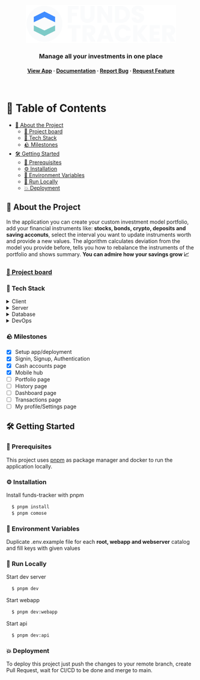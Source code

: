<div align='center'>
    <img src="apps/webapp/src/assets/logo/logo-name-vertical.svg" alt="logo" width="400" height="auto" />

  <h3>
    Manage all your investments in one place
  </h3>

  <h4>
    <a href="https://funds-tracker.com">View App</a>
  <span> · </span>
    <a href="https://github.com/bartlomiej-kochanowicz/funds-tracker">Documentation</a>
  <span> · </span>
    <a href="https://github.com/bartlomiej-kochanowicz/funds-tracker/issues">Report Bug</a>
  <span> · </span>
    <a href="https://github.com/bartlomiej-kochanowicz/funds-tracker/issues">Request Feature</a>
  </h4>
</div>

<br />

# :notebook_with_decorative_cover: Table of Contents

- [💸 About the Project](#-about-the-project)
  - [📄 Project board](#-project-board)
  - [🧨 Tech Stack](#-tech-stack)
  - [🪨 Milestones](#-milestones)
- [🛠 Getting Started](#-getting-started)
  - [🧰 Prerequisites](#-prerequisites)
  - [⚙ Installation](#%EF%B8%8F-installation)
  - [🧷 Environment Variables](#-environment-variables)
  - [🏃 Run Locally](#-run-locally)
  - [💥 Deployment](#-deployment)

## 💸 About the Project

<p>In the application you can create your custom investment model portfolio, add your financial instruments like: <strong>stocks, bonds, crypto, deposits and saving acconuts</strong>, select the interval you want to update instruments worth and provide a new values. The algorithm calculates
deviation from the model you provide before, tells you how to rebalance the instruments of the portfolio and shows summary. <strong>You can admire how your savings grow 📈</strong></p>

### [📄 Project board](https://github.com/users/bartlomiej-kochanowicz/projects/3)

### 🧨 Tech Stack

<details>
  <summary>Client</summary>
  <ul>
    <li><a href="https://www.typescriptlang.org/">Typescript</a></li>
    <li><a href="https://vitejs.dev/">Vitejs</a></li>
    <li><a href="https://reactjs.org/">React.js</a></li>
    <li><a href="https://tailwindcss.com/">Tailwind</a></li>
    <li><a href="https://ui.shadcn.com/">shadcn/ui</a></li>
    <li><a href="https://www.i18next.com/">i18next</a></li>
    <li><a href="https://reactrouter.com/">React Router</a></li>
    <li><a href="https://www.react-laag.com/">React Laag</a></li>
  </ul>
</details>

<details>
  <summary>Server</summary>
  <ul>
    <li><a href="https://www.typescriptlang.org/">Typescript</a></li>
    <li><a href="https://nestjs.com/">Nest.js</a></li>
    <li><a href="https://www.apollographql.com/">Apollo</a></li>
    <li><a href="https://jwt.io/introduction">JWT</a></li>
    <li><a href="https://sendgrid.com/">Sendgrid</a></li>
    <li><a href="https://graphql.org/">GraphQL</a></li>
  </ul>
</details>

<details>
<summary>Database</summary>
  <ul>
    <li><a href="https://www.postgresql.org/">PostgreSQL</a></li>
    <li><a href="https://www.prisma.io/">Prisma</a></li>
    <li><a href="https://redis.io/">Redis</a></li>
  </ul>
</details>

<details>
<summary>DevOps</summary>
  <ul>
    <li><a href="https://www.docker.com/">Docker</a></li>
    <li><a href="https://www.ovhcloud.com/">OVH Cloud</a></li>
    <li><a href="https://vercel.com/">Vercel</a></li>
    <li><a href="https://turbo.build/repo">Turborepo</a></li>
    <li><a href="https://github.com/features/actions">Github Actions</a></li>
  </ul>
</details>

### 🪨 Milestones

- [x] Setup app/deployment
- [x] Signin, Signup, Authentication
- [x] Cash accounts page
- [x] Mobile hub
- [ ] Portfolio page
- [ ] History page
- [ ] Dashboard page
- [ ] Transactions page
- [ ] My profile/Settings page

## 🛠 Getting Started

### 🧰 Prerequisites

This project uses [pnpm](https://pnpm.io/installation) as package manager and docker to run the application locally.

### ⚙️ Installation

Install funds-tracker with pnpm

```bash
  $ pnpm install
  $ pnpm comose
```

### 🧷 Environment Variables

Duplicate .env.example file for each <strong>root, webapp and webserver</strong> catalog and fill keys with given values

### 🏃 Run Locally

Start dev server

```bash
  $ pnpm dev
```

Start webapp

```bash
  $ pnpm dev:webapp
```

Start api

```bash
  $ pnpm dev:api
```

### 💥 Deployment

To deploy this project just push the changes to your remote branch, create Pull Request, wait for CI/CD to be done and merge to main.
